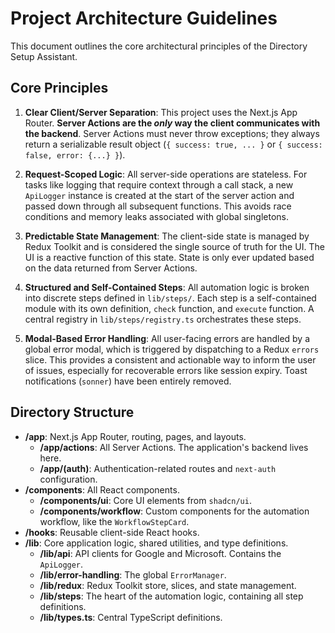 # Project Architecture Guidelines

This document outlines the core architectural principles of the Directory Setup Assistant.

## Core Principles

1.  **Clear Client/Server Separation**: This project uses the Next.js App Router. **Server Actions are the *only* way the client communicates with the backend**. Server Actions must never throw exceptions; they always return a serializable result object (`{ success: true, ... }` or `{ success: false, error: {...} }`).

2.  **Request-Scoped Logic**: All server-side operations are stateless. For tasks like logging that require context through a call stack, a new `ApiLogger` instance is created at the start of the server action and passed down through all subsequent functions. This avoids race conditions and memory leaks associated with global singletons.

3.  **Predictable State Management**: The client-side state is managed by Redux Toolkit and is considered the single source of truth for the UI. The UI is a reactive function of this state. State is only ever updated based on the data returned from Server Actions.

4.  **Structured and Self-Contained Steps**: All automation logic is broken into discrete steps defined in `lib/steps/`. Each step is a self-contained module with its own definition, `check` function, and `execute` function. A central registry in `lib/steps/registry.ts` orchestrates these steps.

5.  **Modal-Based Error Handling**: All user-facing errors are handled by a global error modal, which is triggered by dispatching to a Redux `errors` slice. This provides a consistent and actionable way to inform the user of issues, especially for recoverable errors like session expiry. Toast notifications (`sonner`) have been entirely removed.

## Directory Structure

-   **/app**: Next.js App Router, routing, pages, and layouts.
    -   **/app/actions**: All Server Actions. The application's backend lives here.
    -   **/app/(auth)**: Authentication-related routes and `next-auth` configuration.
-   **/components**: All React components.
    -   **/components/ui**: Core UI elements from `shadcn/ui`.
    -   **/components/workflow**: Custom components for the automation workflow, like the `WorkflowStepCard`.
-   **/hooks**: Reusable client-side React hooks.
-   **/lib**: Core application logic, shared utilities, and type definitions.
    -   **/lib/api**: API clients for Google and Microsoft. Contains the `ApiLogger`.
    -   **/lib/error-handling**: The global `ErrorManager`.
    -   **/lib/redux**: Redux Toolkit store, slices, and state management.
    -   **/lib/steps**: The heart of the automation logic, containing all step definitions.
    -   **/lib/types.ts**: Central TypeScript definitions.
